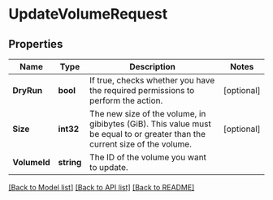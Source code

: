 # UpdateVolumeRequest

## Properties

Name | Type | Description | Notes
------------ | ------------- | ------------- | -------------
**DryRun** | **bool** | If true, checks whether you have the required permissions to perform the action. | [optional] 
**Size** | **int32** | The new size of the volume, in gibibytes (GiB). This value must be equal to or greater than the current size of the volume. | [optional] 
**VolumeId** | **string** | The ID of the volume you want to update. | 

[[Back to Model list]](../README.md#documentation-for-models) [[Back to API list]](../README.md#documentation-for-api-endpoints) [[Back to README]](../README.md)


